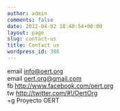 ```yaml
---
author: admin
comments: false
date: 2012-04-02 18:40:54+00:00
layout: page
slug: contact-us
title: Contact us
wordpress_id: 386
---
```


email info@oert.org  
email oert.org@gmail.com  
fb http://www.facebook.com/oert.org  
tw http://twitter.com/#!/OertOrg  
+g Proyecto OERT
